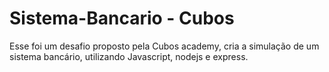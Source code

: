 # Sistema-Bancario - Cubos
Esse foi um desafio proposto pela Cubos academy, cria a simulação de um sistema bancário, utilizando Javascript, nodejs e express.
